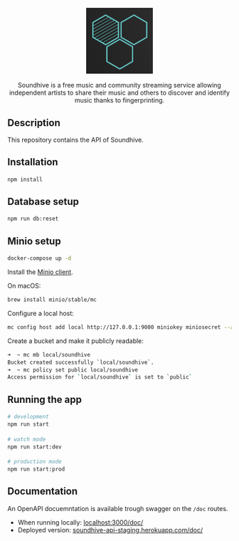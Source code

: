 <p align="center">
  <a href="#" target="blank"><img src="assets/logo.png" width="150" alt="Soundhive Logo" /></a>
</p>

<p align="center">Soundhive is a free music and community streaming service allowing independent artists to share their music and others to discover and identify music thanks to fingerprinting.</p>

## Description

This repository contains the API of Soundhive.

## Installation

```bash
npm install
```

## Database setup

```sh
npm run db:reset
```

## Minio setup

```sh
docker-compose up -d
```

Install the [Minio client](https://github.com/minio/mc/blob/master/docs/minio-client-complete-guide.md#policy).

On macOS:

```sh
brew install minio/stable/mc
```

Configure a local host:

```sh
mc config host add local http://127.0.0.1:9000 miniokey miniosecret --api S3v4
```

Create a bucket and make it publicly readable:

```sh
➜  ~ mc mb local/soundhive
Bucket created successfully `local/soundhive`.
➜  ~ mc policy set public local/soundhive
Access permission for `local/soundhive` is set to `public`
```

## Running the app

```bash
# development
npm run start

# watch mode
npm run start:dev

# production mode
npm run start:prod
```

## Documentation

An OpenAPI docuemntation is available trough swagger on the `/doc` routes.

- When running locally: [localhost:3000/doc/](http://localhost:3000/doc/)
- Deployed version: [soundhive-api-staging.herokuapp.com/doc/](https://soundhive-api-staging.herokuapp.com/doc/)
